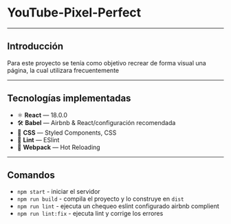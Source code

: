 # YouTube-Pixel-Perfect
***
## Introducción
Para este proyecto se tenía como objetivo recrear de forma visual una página, la cual utilizara frecuentemente
***
## Tecnologías implementadas
* ⚛ **React** — 18.0.0
* 🛠 **Babel** — Airbnb & React/configuración recomendada
* 💅 **CSS** — Styled Components, CSS
* 💖 **Lint** — ESlint
* 🚀 **Webpack** — Hot Reloading 
***
## Comandos
* `npm start` - iniciar el servidor
* `npm run build` - compila el proyecto y lo construye en `dist`
* `npm run lint` - ejecuta un chequeo eslint configurado airbnb complient
* `npm run lint:fix` - ejecuta lint y corrige los errores
